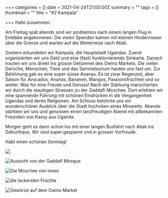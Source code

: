 +++
categories = []
date = 2021-04-24T21:00:00Z
summary = ""
tags = []
thumbnail = ""
title = "#2 Kampala"

+++
Hallo zusammen.

Am Freitag spät abends sind wir problemlos nach einem langen Flug in Entebbe angekommen. Die vielen Spenden kamen mit kleinen Hindernissen über die Grenze und warten auf die Weiterreise nach Atiak.

Gestern erkundeten wir Kampala, die Hauptstadt Ugandas. Zuerst organisierten wir uns Geld und eine (fast) funktionierende Simkarte. Danach trauten wir uns direkt ins grosse Getümmel des Owino Markets. Die vielen Gerüche, Menschen, Tiere und das Sammelsurium hauten uns fast um. Zur Belohnung gab es eine super süsse Ananas. Es ist zwar Regenzeit, aber Saison für Avocados, Ananas, Bananen, Mangos, Passionsfrüchten und so weiter. Was für eine Freude und Genuss! Nach der Stärkung marschierten wir durch die staubigen Strassen zu der Gaddafi Moschee. Dort erlebten wir eine spannende Führung mit schönen Eindrücken in die Vergangenheit Ugandas und deren Religionen. Am Schluss belohnte uns ein wunderschöner Ausblick über die Stadt hochoben eines Minaretts. Abends stärkten wir uns und genossen einen tanzfreudigen Abend mit altbekannten Freunden von Kassy aus Uganda.

Morgen geht es dann schon los mit einer langen Busfahrt nach Atiak ins Geburthaus. Wir sind super gespannt und in grosser Vorfreude.

Habt einen schönen Sonntag!

![](https://yoma-hebammen.ch/upload/2021/04/958e7883-d789-4694-9eff-453e6a0332d3.jpeg)

![](https://yoma-hebammen.ch/upload/2021/04/958e7883-d789-4694-9eff-453e6a0332d3.jpeg "Aussicht von der Gaddafi Mosque")

![](https://yoma-hebammen.ch/upload/2021/04/cb7b0966-252f-4b48-b153-4a020aedf94b.jpeg "Die Moschee von innen")

![](https://yoma-hebammen.ch/upload/2021/04/295dbb2c-0868-43e4-9210-c3b952e126e1.jpeg "die leckersten Früchte")

![](https://yoma-hebammen.ch/upload/2021/04/3803842f-6fd9-40c9-b55e-9aba1aedef3b.jpeg "Gewürze auf dem Owino Market")